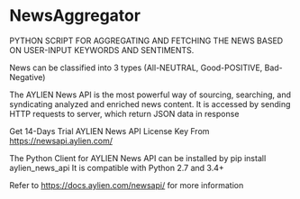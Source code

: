 # NewsAggregator
PYTHON SCRIPT FOR AGGREGATING AND FETCHING THE NEWS BASED ON USER-INPUT KEYWORDS AND SENTIMENTS.

News can be classified into 3 types (All-NEUTRAL, Good-POSITIVE, Bad-Negative)

The AYLIEN News API is the most powerful way of sourcing, searching, and syndicating analyzed and enriched news content. It is accessed by sending HTTP requests to server, which return JSON data in response

Get 14-Days Trial AYLIEN News API License Key From https://newsapi.aylien.com/

The Python Client for AYLIEN News API can be installed by pip install aylien_news_api
It is compatible with Python 2.7 and 3.4+

Refer to https://docs.aylien.com/newsapi/ for more information
